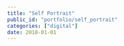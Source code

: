 ```yaml
---
title: "Self Portrait"
public_id: "portfolio/self_portrait"
categories: ["digital"]
date: 2018-01-01
---
```

